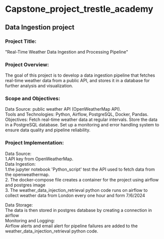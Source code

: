 # Capstone_project_trestle_academy
## Data Ingestion project
### Project Title:
"Real-Time Weather Data Ingestion and Processing Pipeline"

### Project Overview:
The goal of this project is to develop a data ingestion pipeline that fetches real-time weather data from a public API, and stores it in a database for further analysis and visualization.

### Scope and Objectives:
Data Source:  public weather API (OpenWeatherMap API).<br>
Tools and Technologies: Python, Airflow, PostgreSQL, Docker, Pandas.<br>
Objectives:
Fetch real-time weather data at regular intervals.
Store the data in a PostgreSQL database.
Set up a monitoring and error handling system to ensure data quality and pipeline reliability.

### Project Implementation:
Data Source:<br>
1.API key from OpenWeatherMap.<br>
Data Ingestion:<br>
1.the jupyter notebook 'Python_script' test the API used to fetch data from the openweathermap.<br>
2. The docker-compose file creates a container for the project using airflow and postgres image<br>
3. The weather_data_injection_retrieval python code runs on airflow to collect weather data from London every one hour and form 7/6/2024<br>

Data Storage:<br>
The data is then stored in postgres database by creating a connection in airflow<br>
Monitoring and Logging:<br>
Airflow alerts and email alert for pipeline failures are added to the weather_data_injection_retrieval python code.
